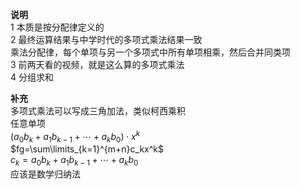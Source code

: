 **说明**  
1 本质是按分配律定义的  
2 最终运算结果与中学时代的多项式乘法结果一致  
乘法分配律，每个单项与另一个多项式中所有单项相乘，然后合并同类项  
3 前两天看的视频，就是这么算的多项式乘法  
4 分组求和  
  
**补充**  
多项式乘法可以写成三角加法，类似柯西乘积  
任意单项  
 $(a_0b_k+a_1b_{k-1}+\cdots+a_kb_0)\cdot x^k$  
 $fg=\sum\limits_{k=1}^{m+n}c_kx^k$  
 $c_k=a_0b_k+a_1b_{k-1}+\cdots+a_kb_0$  
应该是数学归纳法  
